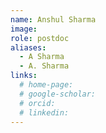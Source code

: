 ```yaml
---
name: Anshul Sharma
image:
role: postdoc
aliases:
  - A Sharma
  - A. Sharma
links:
  # home-page:
  # google-scholar:
  # orcid:
  # linkedin:
---
```

